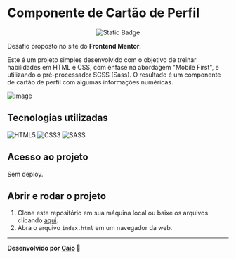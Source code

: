 # Componente de Cartão de Perfil

<p align="center">
     <img loading="lazy" alt="Static Badge" src="https://img.shields.io/badge/Status-Conclu%C3%ADdo-blue?style=for-the-badge">
</p>

Desafio proposto no site do **Frontend Mentor**.

Este é um projeto simples desenvolvido com o objetivo de treinar habilidades em HTML e CSS, com ênfase na abordagem "Mobile First", e utilizando o pré-processador SCSS (Sass). O resultado é um componente de cartão de perfil com algumas informações numéricas.

![image](https://github.com/caioikn/cartao-perfil/assets/28030999/5d5a134f-a988-444f-aa8e-30ffb1a1749f)

## Tecnologias utilizadas
![HTML5](https://img.shields.io/badge/html5-%23E34F26.svg?style=for-the-badge&logo=html5&logoColor=white) ![CSS3](https://img.shields.io/badge/css3-%231572B6.svg?style=for-the-badge&logo=css3&logoColor=white) ![SASS](https://img.shields.io/badge/SASS-hotpink.svg?style=for-the-badge&logo=SASS&logoColor=white)

## Acesso ao projeto
Sem deploy.

## Abrir e rodar o projeto
1. Clone este repositório em sua máquina local ou baixe os arquivos clicando [aqui](https://github.com/caioikn/cartao-perfil/archive/main/cartao-perfil.zip).
2. Abra o arquivo `index.html` em um navegador da web.

---
**Desenvolvido por [Caio](https://www.linkedin.com/in/caioikena/) 💙**

